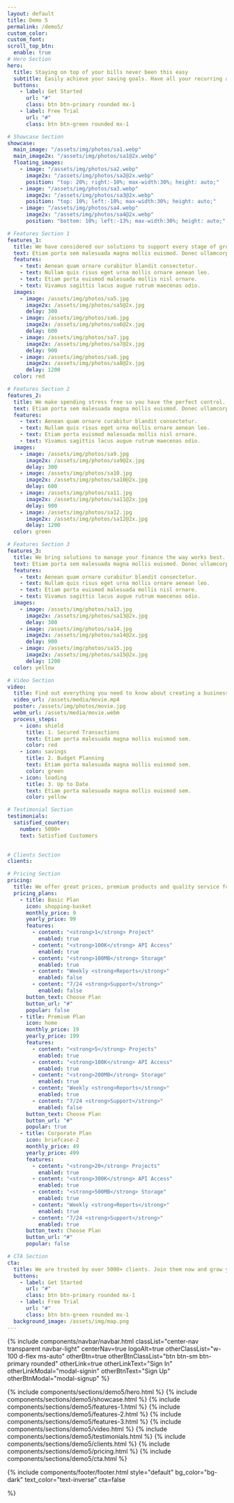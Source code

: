 ```yaml
---
layout: default
title: Demo 5
permalink: /demo5/
custom_color: 
custom_font: 
scroll_top_btn:
  enable: true 
# Hero Section
hero:
  title: Staying on top of your bills never been this easy
  subtitle: Easily achieve your saving goals. Have all your recurring and one time expenses and incomes in one place.
  buttons:
    - label: Get Started
      url: "#"
      class: btn btn-primary rounded mx-1
    - label: Free Trial
      url: "#"
      class: btn btn-green rounded mx-1

# Showcase Section
showcase:
  main_image: "/assets/img/photos/sa1.webp"
  main_image2x: "/assets/img/photos/sa1@2x.webp"
  floating_images:
    - image: "/assets/img/photos/sa2.webp"
      image2x: "/assets/img/photos/sa2@2x.webp"
      position: "top: 20%; right:-10%; max-width:30%; height: auto;"
    - image: "/assets/img/photos/sa3.webp"
      image2x: "/assets/img/photos/sa3@2x.webp"
      position: "top: 10%; left:-10%; max-width:30%; height: auto;"
    - image: "/assets/img/photos/sa4.webp"
      image2x: "/assets/img/photos/sa4@2x.webp"
      position: "bottom: 10%; left:-13%; max-width:30%; height: auto;"

# Features Section 1
features_1:
  title: We have considered our solutions to support every stage of growth.
  text: Etiam porta sem malesuada magna mollis euismod. Donec ullamcorper nulla non metus auctor fringilla. Morbi leo risus, porta ac consectetur ac, vestibulum at eros. Fusce dapibus, tellus ac cursus commodo.
  features:
    - text: Aenean quam ornare curabitur blandit consectetur.
    - text: Nullam quis risus eget urna mollis ornare aenean leo.
    - text: Etiam porta euismod malesuada mollis nisl ornare.
    - text: Vivamus sagittis lacus augue rutrum maecenas odio.
  images:
    - image: /assets/img/photos/sa5.jpg
      image2x: /assets/img/photos/sa5@2x.jpg
      delay: 300
    - image: /assets/img/photos/sa6.jpg
      image2x: /assets/img/photos/sa6@2x.jpg
      delay: 600
    - image: /assets/img/photos/sa7.jpg
      image2x: /assets/img/photos/sa7@2x.jpg
      delay: 900
    - image: /assets/img/photos/sa8.jpg
      image2x: /assets/img/photos/sa8@2x.jpg
      delay: 1200
  color: red

# Features Section 2
features_2:
  title: We make spending stress free so you have the perfect control.
  text: Etiam porta sem malesuada magna mollis euismod. Donec ullamcorper nulla non metus auctor fringilla. Morbi leo risus, porta ac consectetur ac, vestibulum at eros. Fusce dapibus, tellus ac cursus commodo.
  features:
    - text: Aenean quam ornare curabitur blandit consectetur.
    - text: Nullam quis risus eget urna mollis ornare aenean leo.
    - text: Etiam porta euismod malesuada mollis nisl ornare.
    - text: Vivamus sagittis lacus augue rutrum maecenas odio.
  images:
    - image: /assets/img/photos/sa9.jpg
      image2x: /assets/img/photos/sa9@2x.jpg
      delay: 300
    - image: /assets/img/photos/sa10.jpg
      image2x: /assets/img/photos/sa10@2x.jpg
      delay: 600
    - image: /assets/img/photos/sa11.jpg
      image2x: /assets/img/photos/sa11@2x.jpg
      delay: 900
    - image: /assets/img/photos/sa12.jpg
      image2x: /assets/img/photos/sa12@2x.jpg
      delay: 1200
  color: green

# Features Section 3
features_3:
  title: We bring solutions to manage your finance the way works best.
  text: Etiam porta sem malesuada magna mollis euismod. Donec ullamcorper nulla non metus auctor fringilla. Morbi leo risus, porta ac consectetur ac, vestibulum at eros. Fusce dapibus, tellus ac cursus commodo.
  features:
    - text: Aenean quam ornare curabitur blandit consectetur.
    - text: Nullam quis risus eget urna mollis ornare aenean leo.
    - text: Etiam porta euismod malesuada mollis nisl ornare.
    - text: Vivamus sagittis lacus augue rutrum maecenas odio.
  images:
    - image: /assets/img/photos/sa13.jpg
      image2x: /assets/img/photos/sa13@2x.jpg
      delay: 300
    - image: /assets/img/photos/sa14.jpg
      image2x: /assets/img/photos/sa14@2x.jpg
      delay: 900
    - image: /assets/img/photos/sa15.jpg
      image2x: /assets/img/photos/sa15@2x.jpg
      delay: 1200
  color: yellow

# Video Section
video:
  title: Find out everything you need to know about creating a business process model
  video_url: /assets/media/movie.mp4
  poster: /assets/img/photos/movie.jpg
  webm_url: /assets/media/movie.webm
  process_steps:
    - icon: shield
      title: 1. Secured Transactions
      text: Etiam porta malesuada magna mollis euismod sem.
      color: red
    - icon: savings
      title: 2. Budget Planning
      text: Etiam porta malesuada magna mollis euismod sem.
      color: green
    - icon: loading
      title: 3. Up to Date
      text: Etiam porta malesuada magna mollis euismod sem.
      color: yellow

# Testimonial Section
testimonials:
  satisfied_counter:
    number: 5000+
    text: Satisfied Customers
  

# Clients Section
clients:

# Pricing Section
pricing:
  title: We offer great prices, premium products and quality service for your business.
  pricing_plans:
    - title: Basic Plan
      icon: shopping-basket
      monthly_price: 9
      yearly_price: 99
      features:
        - content: "<strong>1</strong> Project"
          enabled: true
        - content: "<strong>100K</strong> API Access"
          enabled: true
        - content: "<strong>100MB</strong> Storage"
          enabled: true
        - content: "Weekly <strong>Reports</strong>"
          enabled: false
        - content: "7/24 <strong>Support</strong>"
          enabled: false
      button_text: Choose Plan
      button_url: "#"
      popular: false
    - title: Premium Plan
      icon: home
      monthly_price: 19
      yearly_price: 199
      features:
        - content: "<strong>5</strong> Projects"
          enabled: true
        - content: "<strong>100K</strong> API Access"
          enabled: true
        - content: "<strong>200MB</strong> Storage"
          enabled: true
        - content: "Weekly <strong>Reports</strong>"
          enabled: true
        - content: "7/24 <strong>Support</strong>"
          enabled: false
      button_text: Choose Plan
      button_url: "#"
      popular: true
    - title: Corporate Plan
      icon: briefcase-2
      monthly_price: 49
      yearly_price: 499
      features:
        - content: "<strong>20</strong> Projects"
          enabled: true
        - content: "<strong>300K</strong> API Access"
          enabled: true
        - content: "<strong>500MB</strong> Storage"
          enabled: true
        - content: "Weekly <strong>Reports</strong>"
          enabled: true
        - content: "7/24 <strong>Support</strong>"
          enabled: true
      button_text: Choose Plan
      button_url: "#"
      popular: false

# CTA Section
cta:
  title: We are trusted by over 5000+ clients. Join them now and grow your business.
  buttons:
    - label: Get Started
      url: "#"
      class: btn btn-primary rounded mx-1
    - label: Free Trial
      url: "#"
      class: btn btn-green rounded mx-1
  background_image: /assets/img/map.png
---
```

<div class="content-wrapper">
<!-- HEADER -->
{% include components/navbar/navbar.html 
    classList="center-nav transparent navbar-light"
    centerNav=true
    logoAlt=true
    otherClassList="w-100 d-flex ms-auto"
    otherBtn=true
    otherBtnClassList="btn btn-sm btn-primary rounded"
    otherLink=true
    otherLinkText="Sign In"
    otherLinkModal="modal-signin"
    otherBtnText="Sign Up"
    otherBtnModal="modal-signup"
%}
<!-- /header -->

{% include components/sections/demo5/hero.html %}
{% include components/sections/demo5/showcase.html %}
{% include components/sections/demo5/features-1.html %}
{% include components/sections/demo5/features-2.html %}
{% include components/sections/demo5/features-3.html %}
{% include components/sections/demo5/video.html %}
{% include components/sections/demo5/testimonials.html %}
{% include components/sections/demo5/clients.html %}
{% include components/sections/demo5/pricing.html %}
{% include components/sections/demo5/cta.html %}

{% include components/footer/footer.html 
  style="default"
  bg_color="bg-dark"
  text_color="text-inverse"
  cta=false
  
%}
</div>
